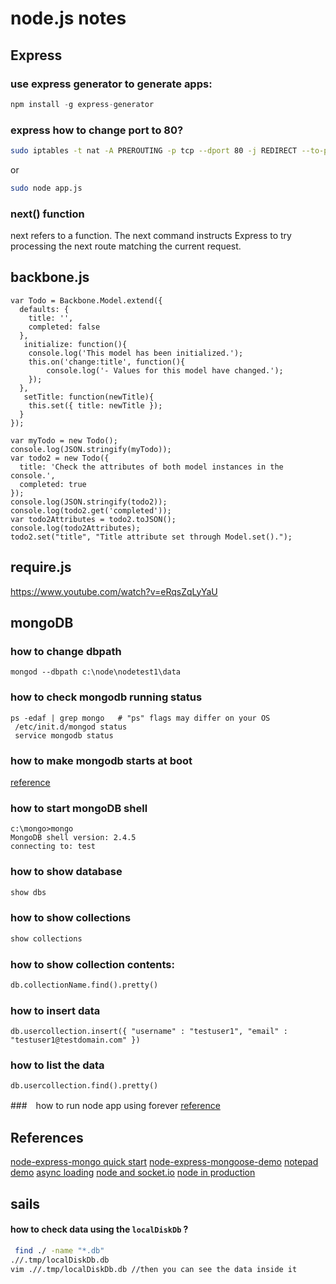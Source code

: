 # node.js notes

## Express

### use express generator to generate apps:
```javascript
npm install -g express-generator
```

### express how to change port to 80?

```bash
sudo iptables -t nat -A PREROUTING -p tcp --dport 80 -j REDIRECT --to-ports 3000
```

or 

```bash
sudo node app.js
```

### next() function

next refers to a function. The next command instructs Express to try processing the next route matching the current request.



## backbone.js


```
var Todo = Backbone.Model.extend({
  defaults: {
    title: '',
    completed: false
  },
   initialize: function(){
    console.log('This model has been initialized.');
    this.on('change:title', function(){
        console.log('- Values for this model have changed.');
    });
  },
   setTitle: function(newTitle){
    this.set({ title: newTitle });
  }
});

var myTodo = new Todo();
console.log(JSON.stringify(myTodo));
var todo2 = new Todo({
  title: 'Check the attributes of both model instances in the console.',
  completed: true
});
console.log(JSON.stringify(todo2));
console.log(todo2.get('completed'));
var todo2Attributes = todo2.toJSON();
console.log(todo2Attributes);
todo2.set("title", "Title attribute set through Model.set().");
```
## require.js
https://www.youtube.com/watch?v=eRqsZqLyYaU

## mongoDB

### how to change dbpath
```
mongod --dbpath c:\node\nodetest1\data
```

### how to check mongodb running status
```
ps -edaf | grep mongo   # "ps" flags may differ on your OS
 /etc/init.d/mongod status
 service mongodb status
```
### how to make mongodb starts at boot
[reference](http://askubuntu.com/questions/61503/how-to-start-mongodb-server-on-system-start)


### how to start mongoDB shell
```
c:\mongo>mongo
MongoDB shell version: 2.4.5
connecting to: test
```

### how to show database
```SQL
show dbs
```
### how to show collections
```SQL
show collections
```
### how to show collection contents:
```sql
db.collectionName.find().pretty()
```


### how to insert data
```
db.usercollection.insert({ "username" : "testuser1", "email" : "testuser1@testdomain.com" })
```

### how to list the data
```
db.usercollection.find().pretty()
```
###　how to run node app using forever
[reference](http://blog.nodejitsu.com/keep-a-nodejs-server-up-with-forever/)

## References
[node-express-mongo quick start](http://cwbuecheler.com/web/tutorials/2013/node-express-mongo/)
[node-express-mongoose-demo](https://github.com/madhums/node-express-mongoose-demo/)
[notepad demo](https://github.com/alexyoung/nodepad/blob/master/app.js)
[async loading](https://github.com/mjhea0/node-express-ajax-craigslist)
[node and socket.io](http://www.plhwin.com/2014/05/28/nodejs-socketio/)
[node in production](http://blog.carbonfive.com/2014/06/02/node-js-in-production/)


## sails

#### how to check data using the ```localDiskDb``` ?

```bash
 find ./ -name "*.db"
.//.tmp/localDiskDb.db
vim .//.tmp/localDiskDb.db //then you can see the data inside it
```
